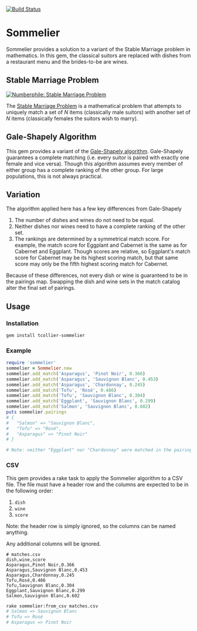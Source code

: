 [![Build Status](https://travis-ci.org/tcollier/sommelier.svg?branch=master)](https://travis-ci.org/tcollier/sommelier)

# Sommelier

Sommelier provides a solution to a variant of the Stable Marriage problem in
mathematics. In this gem, the classical suitors are replaced with dishes from a
restaurant menu and the brides-to-be are wines.

## Stable Marriage Problem

[![Numberphile: Stable Marriage Problem](https://img.youtube.com/vi/Qcv1IqHWAzg/0.jpg)](https://www.youtube.com/watch?v=Qcv1IqHWAzg)

The [Stable Marriage Problem](https://en.wikipedia.org/wiki/Stable_marriage_problem)
is a mathematical problem that attempts to uniquely match a set of _N_ items
(classically male suitors) with another set of _N_ items (classically females the
suitors wish to marry).

## Gale-Shapely Algorithm

This gem provides a variant of the [Gale-Shapely algorithm](https://en.wikipedia.org/wiki/Stable_marriage_problem#Solution).
Gale-Shapely guarantees a complete matching (i.e. every suitor is paired with
exactly one female and vice versa). Though this algorithm assumes every member
of either group has a complete ranking of the other group. For large populations,
this is not always practical.

## Variation

The algorithm applied here has a few key differences from Gale-Shapely

1. The number of dishes and wines do not need to be equal.
2. Neither dishes nor wines need to have a complete ranking of the other set.
3. The rankings are determined by a symmetrical match score. For example, the match
score for Eggplant and Cabernet is the same as for Cabernet and Eggplant. Though scores are
relative, so Eggplant's match score for Cabernet may be its highest scoring match, but
that same score may only be the fifth highest scoring match for Cabernet.

Because of these differences, not every dish or wine is guaranteed to be in the
pairings map. Swapping the dish and wine sets in the match catalog alter the final
set of pairings.

## Usage

### Installation

```bash
gem install tcollier-sommelier
```

### Example

```ruby
require 'sommelier'
sommelier = Sommelier.new
sommelier.add_match('Asparagus', 'Pinot Noir', 0.366)
sommelier.add_match('Asparagus', 'Sauvignon Blanc', 0.453)
sommelier.add_match('Asparagus', 'Chardonnay', 0.245)
sommelier.add_match('Tofu', 'Rosé', 0.486)
sommelier.add_match('Tofu', 'Sauvignon Blanc', 0.304)
sommelier.add_match('Eggplant', 'Sauvignon Blanc', 0.299)
sommelier.add_match('Salmon', 'Sauvignon Blanc', 0.602)
puts sommelier.pairings
# {
#   "Salmon" => "Sauvignon Blanc",
#   "Tofu" => "Rosé",
#   "Asparagus" => "Pinot Noir"
# }

# Note: neither "Eggplant" nor "Chardonnay" were matched in the pairings map
```

### CSV

This gem provides a rake task to apply the Sommelier algorithm to a CSV file.
The file must have a header row and the columns are expected to be in the following
order:

1. `dish`
2. `wine`
3. `score`

Note: the header row is simply ignored, so the columns can be named anything.

Any additional columns will be ignored.

```csv
# matches.csv
dish,wine,score
Asparagus,Pinot Noir,0.366
Asparagus,Sauvignon Blanc,0.453
Asparagus,Chardonnay,0.245
Tofu,Rosé,0.486
Tofu,Sauvignon Blanc,0.304
Eggplant,Sauvignon Blanc,0.299
Salmon,Sauvignon Blanc,0.602
```

```bash
rake sommelier:from_csv matches.csv
# Salmon => Sauvignon Blanc
# Tofu => Rosé
# Asparagus => Pinot Noir
```
